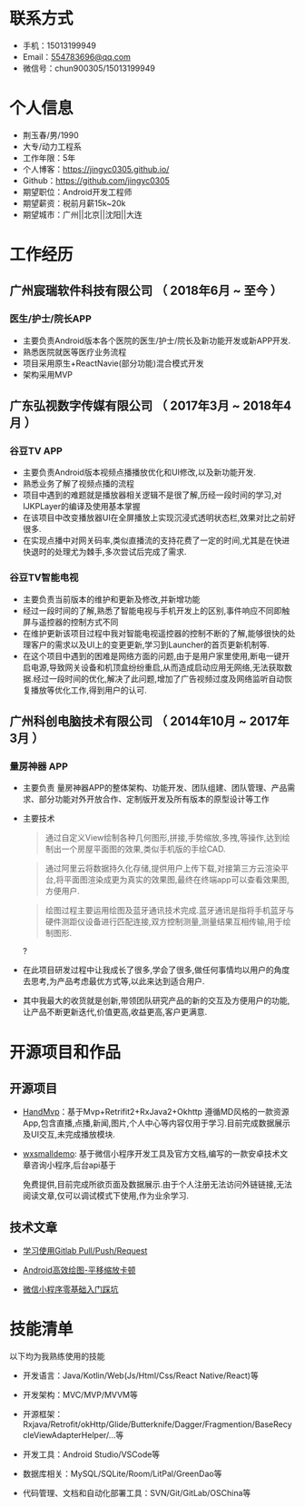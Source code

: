 
# 联系方式
- 手机：15013199949
- Email：554783696@qq.com
- 微信号：chun900305/15013199949


# 个人信息

 - 荆玉春/男/1990 
 - 大专/动力工程系
 - 工作年限：5年
 - 个人博客：https://jingyc0305.github.io/
 - Github：https://github.com/jingyc0305
 - 期望职位：Android开发工程师
 - 期望薪资：税前月薪15k~20k
 - 期望城市：广州||北京||沈阳||大连

# 工作经历

## 广州宸瑞软件科技有限公司 （ 2018年6月 ~ 至今 ）

### 医生/护士/院长APP

- 主要负责Android版本各个医院的医生/护士/院长及新功能开发或新APP开发.
- 熟悉医院就医等医疗业务流程
- 项目采用原生+ReactNavie(部分功能)混合模式开发 
- 架构采用MVP

## 广东弘视数字传媒有限公司 （ 2017年3月 ~ 2018年4月 ）

### 谷豆TV APP

* 主要负责Android版本视频点播播放优化和UI修改,以及新功能开发.
* 熟悉业务了解了视频点播的流程
* 项目中遇到的难题就是播放器相关逻辑不是很了解,历经一段时间的学习,对IJKPLayer的编译及使用基本掌握
* 在该项目中改变播放器UI在全屏播放上实现沉浸式透明状态栏,效果对比之前好很多.
* 在实现点播中对网关码率,类似直播流的支持花费了一定的时间,尤其是在快进快退时的处理尤为棘手,多次尝试后完成了需求.


### 谷豆TV智能电视

* 主要负责当前版本的维护和更新及修改,并新增功能
* 经过一段时间的了解,熟悉了智能电视与手机开发上的区别,事件响应不同即触屏与遥控器的控制方式不同
* 在维护更新该项目过程中我对智能电视遥控器的控制不断的了解,能够很快的处理客户的需求以及UI上的变更更新,学习到Launcher的首页更新机制等.
* 在这个项目中遇到的困难是网络方面的问题,由于是用户家里使用,断电一键开启电源,导致网关设备和机顶盒纷纷重启,从而造成启动应用无网络,无法获取数据.经过一段时间的优化,解决了此问题,增加了广告视频过度及网络监听自动恢复播放等优化工作,得到用户的认可.


## 广州科创电脑技术有限公司 （ 2014年10月 ~ 2017年3月 ）

### 量房神器 APP

* 主要负责 量房神器APP的整体架构、功能开发、团队组建、团队管理、产品需求、部分功能对外开放合作、定制版开发及所有版本的原型设计等工作

* 主要技术 

  > 通过自定义View绘制各种几何图形,拼接,手势缩放,多拽,等操作,达到绘制出一个房屋平面图的效果,类似手机版的手绘CAD.

  > 通过阿里云将数据持久化存储,提供用户上传下载,对接第三方云渲染平台,将平面图渲染成更为真实的效果图,最终在终端app可以查看效果图,方便用户.

  > 绘图过程主要运用绘图及蓝牙通讯技术完成.蓝牙通讯是指将手机蓝牙与硬件测距仪设备进行匹配连接,双方控制测量,测量结果互相传输,用于绘制图形.

  ?

* 在此项目研发过程中让我成长了很多,学会了很多,做任何事情均以用户的角度去思考,为产品考虑最优方式等,以此来达到适合用户.

* 其中我最大的收货就是创新,带领团队研究产品的新的交互及方便用户的功能,让产品不断更新迭代,价值更高,收益更高,客户更满意.



# 开源项目和作品


## 开源项目

  - [HandMvp](https://github.com/jingyc0305/HandMvp)：基于Mvp+Retrifit2+RxJava2+Okhttp 遵循MD风格的一款资源App,包含直播,点播,新闻,图片,个人中心等内容仅用于学习.目前完成数据展示及UI交互,未完成播放模块.

  - [wxsmalldemo](https://github.com/jingyc0305/wxsmalldemo): 基于微信小程序开发工具及官方文档,编写的一款安卓技术文章咨询小程序,后台api基于

    [http://www.wanandroid.com]: 玩安卓

    免费提供,目前完成所欲页面及数据展示.由于个人注册无法访问外链链接,无法阅读文章,仅可以调试模式下使用,作为业余学习.

## 技术文章



- [学习使用Gitlab Pull/Push/Request](https://jingyc0305.github.io/2017/12/06/学习使用GitLab%20Pull%20Push%20Request/)

- [Android高效绘图-平移缩放卡顿](https://jingyc0305.github.io/2017/10/20/Android高效绘图-平移缩放卡顿/)

- [微信小程序零基础入门踩坑](https://www.jianshu.com/p/5a9ec5a6d685)


# 技能清单

以下均为我熟练使用的技能

- 开发语言：Java/Kotlin/Web(Js/Html/Css/React Native/React)等

- 开发架构：MVC/MVP/MVVM等

- 开源框架：Rxjava/Retrofit/okHttp/Glide/Butterknife/Dagger/Fragmention/BaseRecycleViewAdapterHelper/...等

- 开发工具：Android Studio/VSCode等

- 数据库相关：MySQL/SQLite/Room/LitPal/GreenDao等

- 代码管理、文档和自动化部署工具：SVN/Git/GitLab/OSChina等
